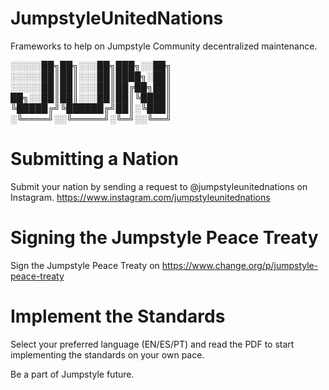 # JumpstyleUnitedNations
Frameworks to help on Jumpstyle Community decentralized maintenance.

░░░░░██╗██╗░░░██╗███╗░░██╗
░░░░░██║██║░░░██║████╗░██║
░░░░░██║██║░░░██║██╔██╗██║
██╗░░██║██║░░░██║██║╚████║
╚█████╔╝╚██████╔╝██║░╚███║
░╚════╝░░╚═════╝░╚═╝░░╚══╝

# Submitting a Nation
Submit your nation by sending a request to @jumpstyleunitednations on Instagram.
https://www.instagram.com/jumpstyleunitednations

# Signing the Jumpstyle Peace Treaty
Sign the Jumpstyle Peace Treaty on https://www.change.org/p/jumpstyle-peace-treaty

# Implement the Standards
Select your preferred language (EN/ES/PT) and read the PDF to start implementing the standards on your own pace.

Be a part of Jumpstyle future.

